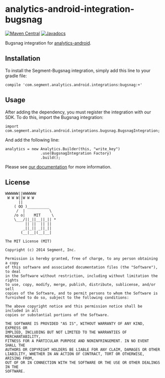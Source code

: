 analytics-android-integration-bugsnag
=======================================

[![Maven Central](https://maven-badges.herokuapp.com/maven-central/com.segment.analytics.android.integrations/bugsnag/badge.svg)](https://maven-badges.herokuapp.com/maven-central/com.segment.analytics.android.integrations/bugsnag)
[![Javadocs](http://javadoc-badge.appspot.com/com.segment.analytics.android.integrations/bugsnag.svg?label=javadoc)](http://javadoc-badge.appspot.com/com.segment.analytics.android.integrations/bugsnag)

Bugsnag integration for [analytics-android](https://github.com/segmentio/analytics-android).

## Installation

To install the Segment-Bugsnag integration, simply add this line to your gradle file:

```
compile 'com.segment.analytics.android.integrations:bugsnag:+'
```

## Usage

After adding the dependency, you must register the integration with our SDK.  To do this, import the Bugsnag integration:


```
import com.segment.analytics.android.integrations.bugsnag.BugsnagIntegration;
```

And add the following line:

```
analytics = new Analytics.Builder(this, "write_key")
                .use(BugsnagIntegration Factory)  
                .build();
```

Please see [our documentation](https://segment.com/docs/integrations/bugsnag/) for more information.


## License

```
WWWWWW||WWWWWW
 W W W||W W W
      ||
    ( OO )__________
     /  |           \
    /o o|    MIT     \
    \___/||_||__||_|| *
         || ||  || ||
        _||_|| _||_||
       (__|__|(__|__|

The MIT License (MIT)

Copyright (c) 2014 Segment, Inc.

Permission is hereby granted, free of charge, to any person obtaining a copy
of this software and associated documentation files (the "Software"), to deal
in the Software without restriction, including without limitation the rights
to use, copy, modify, merge, publish, distribute, sublicense, and/or sell
copies of the Software, and to permit persons to whom the Software is
furnished to do so, subject to the following conditions:

The above copyright notice and this permission notice shall be included in all
copies or substantial portions of the Software.

THE SOFTWARE IS PROVIDED "AS IS", WITHOUT WARRANTY OF ANY KIND, EXPRESS OR
IMPLIED, INCLUDING BUT NOT LIMITED TO THE WARRANTIES OF MERCHANTABILITY,
FITNESS FOR A PARTICULAR PURPOSE AND NONINFRINGEMENT. IN NO EVENT SHALL THE
AUTHORS OR COPYRIGHT HOLDERS BE LIABLE FOR ANY CLAIM, DAMAGES OR OTHER
LIABILITY, WHETHER IN AN ACTION OF CONTRACT, TORT OR OTHERWISE, ARISING FROM,
OUT OF OR IN CONNECTION WITH THE SOFTWARE OR THE USE OR OTHER DEALINGS IN THE
SOFTWARE.
```
